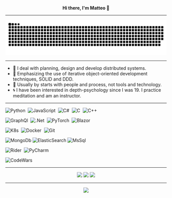 <p align="center">
  <strong>Hi there, I'm Matteo 👋</strong>
</p>

---

<div align="center">
  <img src="https://github.com/1999AZZAR/1999AZZAR/blob/main/resources/img/grid-snake.svg" alt="snake" /></a>
</div>

---

- 🌱 I deal with planning, design and develop distributed systems.
- 🔭 Emphasizing the use of iterative object-oriented development techniques, SOLID and DDD.
- 👯 Usually by starts with people and process, not tools and technology.
- 🌀 I have been interested in depth-psychology since I was 19. I practice meditation and am an instructor.

---

![Python](https://img.shields.io/badge/-Python-05122A?style=flat&logo=python)&nbsp;
![JavaScript](https://img.shields.io/badge/-JavaScript-05122A?style=flat&logo=javascript)&nbsp;
![C#](https://img.shields.io/badge/-C%23-05122A?style=flat&logo=c-sharp)&nbsp;
![C](https://img.shields.io/badge/-C-05122A?style=flat&logo=C&logoColor=A8B9CC)&nbsp;
![C++](https://img.shields.io/badge/-C++-05122A?style=flat&logo=C%2B%2B&logoColor=00599C)&nbsp;

![GraphQl](https://img.shields.io/badge/-GraphQl-05122A?style=flat&logo=graphql)&nbsp;
![.Net](https://img.shields.io/badge/-.NET-05122A?style=flat&logo=.net)&nbsp;
![PyTorch](https://img.shields.io/badge/-PyTorch-05122A?style=flat&logo=pytorch)&nbsp;
![Blazor](https://img.shields.io/badge/-Blazor-05122A?style=flat&logo=blazor)&nbsp;

![K8s](https://img.shields.io/badge/-Kubernetes-05122A?style=flat&logo=kubernetes)&nbsp;
![Docker](https://img.shields.io/badge/-Docker-05122A?style=flat&logo=docker)&nbsp;
![Git](https://img.shields.io/badge/-Git-05122A?style=flat&logo=git)&nbsp;

![MongoDb](https://img.shields.io/badge/-MongoDb-05122A?style=flat&logo=mongodb)
![ElasticSearch](https://img.shields.io/badge/-ElasticSearch-05122A?style=flat&logo=elasticsearch)
![MsSql](https://img.shields.io/badge/-Microsoft%20Sql%20Server-05122A?style=flat&logo=microsoft%20sql%20server)

![Rider](https://img.shields.io/badge/-Rider-05122A?style=flat&logo=rider)&nbsp;
![PyCharm](https://img.shields.io/badge/-PyCharm-05122A?style=flat&logo=pycharm)

![CodeWars](https://img.shields.io/badge/-CodeWars-05122A?style=flat&logo=codewars&logoColor=red)

---

<p align="center">
  <a href="https://linkedin.com/in/matteo-t-10124020"><img src="https://img.shields.io/badge/-Matteo%20Tosato-0077B5?style=flat&logo=Linkedin&logoColor=white"/></a>
  <a href="https://instagram.com/matteott7"><img src="https://img.shields.io/badge/-@matteott7-E4405F?style=flat&logo=Instagram&logoColor=white"/></a>
  <a href="https://www.pinterest.ca/matteotosato"><img src="https://img.shields.io/badge/-@matteotosato-BD081C?style=flat&logo=Pinterest&logoColor=white"/></a>
</p>

---

<p align="center">
  <a><img src="https://www.codewars.com/users/vishvamitra/badges/small"/></a>
</p>

